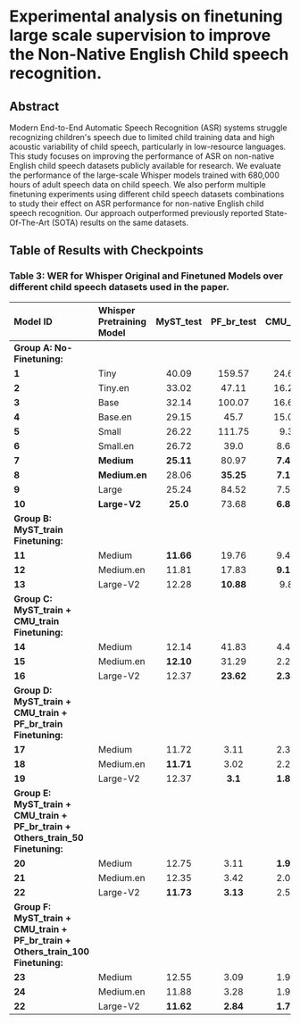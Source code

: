 # Experimental analysis on finetuning large scale supervision to improve the Non-Native English Child speech recognition.

## Abstract

Modern End-to-End Automatic Speech Recognition (ASR) systems struggle recognizing children's speech due to limited child training data and high acoustic variability of child speech, particularly in low-resource languages. This study focuses on improving the performance of ASR on non-native English child speech datasets publicly available for research. We evaluate the performance of the large-scale Whisper models trained with 680,000 hours of adult speech data on child speech. We also perform multiple finetuning experiments using different child speech datasets combinations to study their effect on ASR performance for non-native English child speech recognition. Our approach outperformed previously reported State-Of-The-Art (SOTA) results on the same datasets.

## Table of Results with Checkpoints

### Table 3: WER for Whisper Original and Finetuned Models over different child speech datasets used in the paper.

| **Model ID**   | **Whisper Pretraining Model** | **MyST_test** | **PF_br_test** | **CMU_test** | **PF_sw_test** | **PF_ge_test** | **PF_it_test** | **SO_test** | **Dev_clean** |
| :---    | :------ | :------: | :------: | :------: | :------: | :------: | :------: | :------: | :------: |
| **Group A: No-Finetuning:** |
| **1** | Tiny | 40.09 | 159.57 | 24.62 | 55.32 | 103.68 | 70.57 | 64.83 | 10.85 |
| **2** | Tiny.en | 33.02 | 47.11 | 16.25 | 45.23 | 89.8 | 47.22 | 51.28 | 8.62 |
| **3** | Base | 32.14 | 100.07 | 16.65 | 53.88 | 126.84 | 50.29 | 60.39 | 8.14 |
| **4** | Base.en | 29.15 | 45.7 | 15.01 | 37.29 | 93.77 | 46.84 | 38.47 | 7.18 |
| **5** | Small | 26.22 | 111.75 | 9.3 | 60.81 | 86.72 | 44.09 | 36.19 | 6.43 |
| **6** | Small.en | 26.72 | 39.0 | 8.64 | 32.26 | **71.04** | 33.38 | **30.33** | 6.06 |
| **7** | **Medium** | **25.11** | 80.97 | **7.48** | 35.07 | 105.82 | **45.65** | 37.0 | **5.58** |
| **8** | **Medium.en** | 28.06 | **35.25** | **7.17** | **27.91**  | **80.4** | **25.94** | **25.29** | 6.2 |
| **9** | Large | 25.24 | 84.52 | 7.56 | 33.09 | 79.14 | 51.82 | 37.25 | 5.53 |
| **10** | **Large-V2** | **25.0** | 73.68 | **6.86** | **29.99** | **77.56** | **34.97** | **29.39** | **5.4** |
| **Group B: MyST_train Finetuning:** |
| **11** | Medium | **11.66** | 19.76 | 9.43 | 34.18 | **62.4** | 24.53 | 24.89 | 5.62 |
| **12** | Medium.en | 11.81 | 17.83 | **9.13** | **23.63** | 76.84 | 19.99 | 25.45 | 6.48 |
| **13** | Large-V2 | 12.28 | **10.88** | 9.8 | 25.56 | 65.58 | **23.48** | **25.05** | **4.82** |
| **Group C: MyST_train + CMU_train Finetuning:** |
| **14** | Medium | 12.14 | 41.83 | 4.46 | 158.75 | 113.07 | 125.05 | 33.24 | 6.1 |
| **15** | Medium.en | **12.10** | 31.29 | 2.27 | 138.95 | 125.37 | 77.38 | 33.32 | 6.13 |
| **16** | Large-V2 | 12.37 | **23.62** | **2.32** | 184.24 | 211.01 | 180.79 | 48.34 | **4.81** |
| **Group D: MyST_train + CMU_train + PF_br_train Finetuning:** |
| **17** | Medium | 11.72 | 3.11 | 2.36 | 23.94 | 86.13 | 16.72 | 27.88 | 5.62 |
| **18** | Medium.en | **11.71** | 3.02 | 2.23 | 21.65 | **68.1** | **15.87** | **26.43** | 5.57 |
| **19** | Large-V2 | 12.37 | **3.1** | **1.86** | 43.34 | 71.18 | 56.29 | 32.99 | **4.75** |
| **Group E: MyST_train + CMU_train + PF_br_train + Others_train_50 Finetuning:** |
| **20** | Medium | 12.75 | 3.11 | **1.98** | **8.99** | 36.67 | **5.14** | **16.09** | 6.09 |
| **21** | Medium.en | 12.35 | 3.42 | 2.06 | 9.04 | 35.92 | 5.84 | 17.55 | 5.28 |
| **22** | Large-V2 | **11.73** | **3.13** | 2.56 | 9.67 | **35.05** | 5.51 | 15.83 | **4.69** |
| **Group F: MyST_train + CMU_train + PF_br_train + Others_train_100 Finetuning:** |
| **23** | Medium | 12.55 | 3.09 | 1.96 | **7.66** | 34.77 | **4.11** | **14.31** | 6.06 |
| **24** | Medium.en | 11.88 | 3.28 | 1.98 | 8.16 | 34.99 | 4.65 | 15.87 | 5.15 |
| **22** | Large-V2 | **11.62** | **2.84** | **1.75** | 8.36 | **34.26** | 4.4 | 14.52 | **4.53** |


